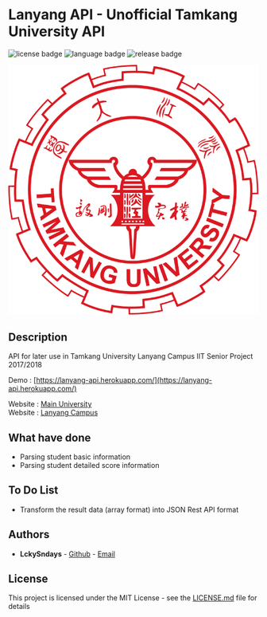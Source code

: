 # Lanyang API - Unofficial Tamkang University API 
![license badge](https://img.shields.io/badge/License-MIT%20License-blue.svg)
![language badge](https://img.shields.io/badge/Language-PHP-orange.svg)
![release badge](https://img.shields.io/badge/Release-0.0.1-green.svg)

![Tamkang University Logo](https://github.com/LckySndays/LanyangAPI/blob/master/Tamkang_University_logo.png)


## Description

API for later use in Tamkang University Lanyang Campus IIT Senior Project 2017/2018

Demo : [https://lanyang-api.herokuapp.com/](https://lanyang-api.herokuapp.com/)

Website : [Main University](http://www.tku.edu.tw/)<br>
Website : [Lanyang Campus](http://www.lanyang.tku.edu.tw/)

## What have done

* Parsing student basic information
* Parsing student detailed score information

## To Do List

* Transform the result data (array format) into JSON Rest API format 

## Authors

* **LckySndays** - [Github](https://github.com/LckySndays) - [Email](mailto:403850398@s03.tku.edu.tw)


## License

This project is licensed under the MIT License - see the [LICENSE.md](https://github.com/LckySndays/LanyangAPI/blob/master/LICENSE) file for details
